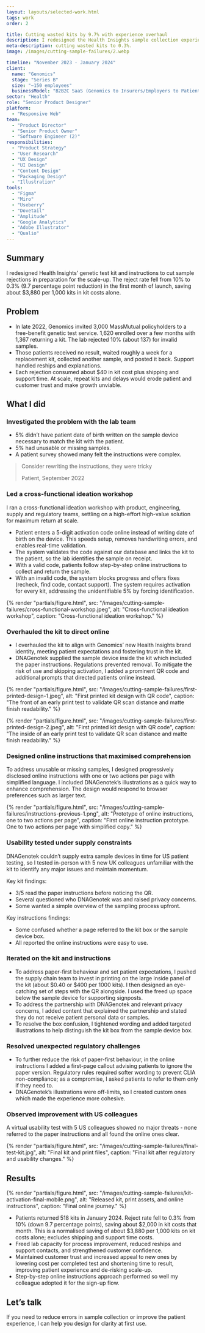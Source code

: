 ```yaml
---
layout: layouts/selected-work.html
tags: work
order: 2

title: Cutting wasted kits by 9.7% with experience overhaul
description: I redesigned the Health Insights sample collection experience, saving $2880 per 1000 kits.
meta-description: cutting wasted kits to 0.3%.
image: /images/cutting-sample-failures/2.webp

timeline: "November 2023 - January 2024"
client:
  name: "Genomics"
  stage: "Series B"
  size: "~150 employees"
  businessModel: "B2B2C SaaS (Genomics to Insurers/Employers to Patients)"
sector: "Health"
role: "Senior Product Designer"
platform:
  - "Responsive Web"
team:
  - "Product Director"
  - "Senior Product Owner"
  - "Software Engineer (2)"
responsibilities:
  - "Product Strategy"
  - "User Research"
  - "UX Design"
  - "UI Design"
  - "Content Design"
  - "Packaging Design"
  - "Illustration"
tools:
  - "Figma"
  - "Miro"
  - "Useberry"
  - "Dovetail"
  - "Amplitude"
  - "Google Analytics"
  - "Adobe Illustrator"
  - "Qualio"
---
```


## Summary

I redesigned Health Insights’ genetic test kit and instructions to cut sample rejections in preparation for the scale-up. The reject rate fell from 10% to 0.3% (9.7 percentage point reduction) in the first month of launch, saving about $3,880 per 1,000 kits in kit costs alone.

## Problem

- In late 2022, Genomics invited 3,000 MassMutual policyholders to a free-benefit genetic test service. 1,620 enrolled over a few months with 1,367 returning a kit. The lab rejected 10% (about 137) for invalid samples.
- Those patients received no result, waited roughly a week for a replacement kit, collected another sample, and posted it back. Support handled reships and explanations.
- Each rejection consumed about $40 in kit cost plus shipping and support time. At scale, repeat kits and delays would erode patient and customer trust and make growth unviable.

## What I did

### Investigated the problem with the lab team

- 5% didn’t have patient date of birth written on the sample device necessary to match the kit with the patient.
- 5% had unusable or missing samples.
- A patient survey showed many felt the instructions were complex.

> Consider rewriting the instructions, they were tricky
>
> Patient, September 2022



### Led a cross-functional ideation workshop

I ran a cross-functional ideation workshop with product, engineering, supply and regulatory teams, settling on a high-effort high-value solution for maximum return at scale.

- Patient enters a 5-digit activation code online instead of writing date of birth on the device. This speeds setup, removes handwriting errors, and enables real-time validation.
- The system validates the code against our database and links the kit to the patient, so the lab identifies the sample on receipt.
- With a valid code, patients follow step-by-step online instructions to collect and return the sample.
- With an invalid code, the system blocks progress and offers fixes (recheck, find code, contact support). The system requires activation for every kit, addressing the unidentifiable 5% by forcing identification.

{% render "partials/figure.html",
  src: "/images/cutting-sample-failures/cross-functional-workshop.jpeg",
  alt: "Cross-functional ideation workshop",
  caption: "Cross-functional ideation workshop."
%}

### Overhauled the kit to direct online

- I overhauled the kit to align with Genomics’ new Health Insights brand identity, meeting patient expectations and fostering trust in the kit.
- DNAGenotek supplied the sample device inside the kit which included the paper instructions. Regulations prevented removal. To mitigate the risk of use and skipping activation, I added a prominent QR code and additional prompts that directed patients online instead.

{% render "partials/figure.html",
  src: "/images/cutting-sample-failures/first-printed-design-1.jpeg",
  alt: "First printed kit design with QR code",
  caption: "The front of an early print test to validate QR scan distance and matte finish readability."
%}

{% render "partials/figure.html",
  src: "/images/cutting-sample-failures/first-printed-design-2.jpeg",
  alt: "First printed kit design with QR code",
  caption: "The inside of an early print test to validate QR scan distance and matte finish readability."
%}

### Designed online instructions that maximised comprehension

To address unusable or missing samples, I designed progressively disclosed online instructions with one or two actions per page with simplified language. I included DNAGenotek’s illustrations as a quick way to enhance comprehension. The design would respond to browser preferences such as larger text.

{% render "partials/figure.html",
  src: "/images/cutting-sample-failures/instructions-previous-1.png",
  alt: "Prototype of online instructions, one to two actions per page",
  caption: "First online instruction prototype. One to two actions per page with simplified copy."
%}

### Usability tested under supply constraints

DNAGenotek couldn’t supply extra sample devices in time for US patient testing, so I tested in-person with 5 new UK colleagues unfamiliar with the kit to identify any major issues and maintain momentum.

Key kit findings:

- 3/5 read the paper instructions before noticing the QR.
- Several questioned who DNAGenotek was and raised privacy concerns.
- Some wanted a simple overview of the sampling process upfront.

Key instructions findings:

- Some confused whether a page referred to the kit box or the sample device box.
- All reported the online instructions were easy to use.

### Iterated on the kit and instructions

- To address paper-first behaviour and set patient expectations, I pushed the supply chain team to invest in printing on the large inside panel of the kit (about $0.40 or $400 per 1000 kits). I then designed an eye-catching set of steps with the QR alongside. I used the freed up space below the sample device for supporting signposts.
- To address the partnership with DNAGenotek and relevant privacy concerns, I added content that explained the partnership and stated they do not receive patient personal data or samples.
- To resolve the box confusion, I tightened wording and added targeted illustrations to help distinguish the kit box from the sample device box.


### Resolved unexpected regulatory challenges

- To further reduce the risk of paper-first behaviour, in the online instructions I added a first-page callout advising patients to ignore the paper version. Regulatory rules required softer wording to prevent CLIA non-compliance; as a compromise, I asked patients to refer to them only if they need to.
- DNAGenotek’s illustrations were off-limits, so I created custom ones which made the experience more cohesive.

### Observed improvement with US colleagues

A virtual usability test with 5 US colleagues showed no major threats - none referred to the paper instructions and all found the online ones clear.

{% render "partials/figure.html",
  src: "/images/cutting-sample-failures/final-test-kit.jpg",
  alt: "Final kit and print files",
  caption: "Final kit after regulatory and usability changes."
%}

## Results

{% render "partials/figure.html",
  src: "/images/cutting-sample-failures/kit-activation-final-mobile.png",
  alt: "Released kit, print assets, and online instructions",
  caption: "Final online journey."
%}

- Patients returned 518 kits in January 2024. Reject rate fell to 0.3% from 10% (down 9.7 percentage points), saving about $2,000 in kit costs that month. This is a normalised saving of about $3,880 per 1,000 kits on kit costs alone; excludes shipping and support time costs.
- Freed lab capacity for process improvement, reduced reships and support contacts, and strengthened customer confidence.
- Maintained customer trust and increased appeal to new ones by lowering cost per completed test and shortening time to result, improving patient experience and de-risking scale-up.
- Step-by-step online instructions approach performed so well my colleague adopted it for the sign-up flow.

## Let’s talk

If you need to reduce errors in sample collection or improve the patient experience, I can help you design for clarity at first use.